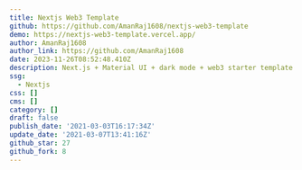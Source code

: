 ```yaml
---
title: Nextjs Web3 Template
github: https://github.com/AmanRaj1608/nextjs-web3-template
demo: https://nextjs-web3-template.vercel.app/
author: AmanRaj1608
author_link: https://github.com/AmanRaj1608
date: 2023-11-26T08:52:48.410Z
description: Next.js + Material UI + dark mode + web3 starter template
ssg:
  - Nextjs
css: []
cms: []
category: []
draft: false
publish_date: '2021-03-03T16:17:34Z'
update_date: '2021-03-07T13:41:16Z'
github_star: 27
github_fork: 8
---
```

